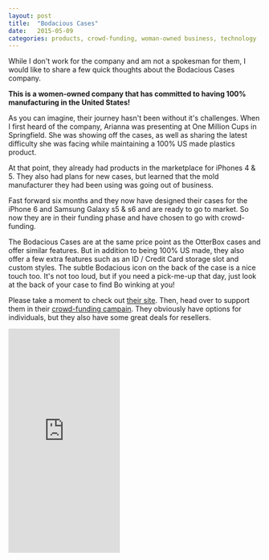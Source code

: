 ```yaml
---
layout:	post
title: 	"Bodacious Cases"
date: 	2015-05-09
categories: products, crowd-funding, woman-owned business, technology
---
```


While I don't work for the company and am not a spokesman for them, I would like to share a few quick thoughts about the Bodacious Cases company.

**This is a women-owned company that has committed to having 100% manufacturing in the United States!**

As you can imagine, their journey hasn't been without it's challenges. When I first heard of the company, Arianna was presenting at One Million Cups in Springfield. She was showing off the cases, as well as sharing the latest difficulty she was facing while maintaining a 100% US made plastics product. 

At that point, they already had products in the marketplace for iPhones 4 & 5. They also had plans for new cases, but learned that the mold manufacturer they had been using was going out of business.

Fast forward six months and they now have designed their cases for the iPhone 6 and Samsung Galaxy s5 & s6 and are ready to go to market. So now they are in their funding phase and have chosen to go with crowd-funding.

The Bodacious Cases are at the same price point as the OtterBox cases and offer similar features. But in addition to being 100% US made, they also offer a few extra features such as an ID / Credit Card storage slot and custom styles. The subtle Bodacious icon on the back of the case is a nice touch too. It's not too loud, but if you need a pick-me-up that day, just look at the back of your case to find Bo winking at you!

Please take a moment to check out [their site][1]. Then, head over to support them in their [crowd-funding campain][2]. They obviously have options for individuals, but they also have some great deals for resellers.

[1]: http://bodaciouscases.com/
[2]: https://www.indiegogo.com/projects/cases-for-iphone-4-5-6-samsung-galaxy-s5-s6

<iframe src="https://www.indiegogo.com/project/cases-for-iphone-4-5-6-samsung-galaxy-s5-s6/embedded" width="222px" height="445px" frameborder="0" scrolling="no"></iframe>
